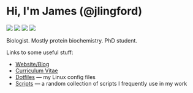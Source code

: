 # Hi, I'm James (@jlingford)

![](https://img.shields.io/badge/main_languages-python,_bash-brightgreen?style=flat-square)
![](https://img.shields.io/badge/other_languages-awk-brightgreen?style=flat-square)
![](https://img.shields.io/badge/os-archlinux-brightgreen?style=flat-square)
![](https://img.shields.io/badge/text_editor-neovim-brightgreen?style=flat-square)

Biologist. Mostly protein biochemistry. PhD student.

Links to some useful stuff:

- [Website/Blog](https://www.jameslingford.com)
- [Curriculum Vitae](https://www.jameslingford.com/pdfs/CV_JamesLingford_shortened_March2025.pdf)
- [Dotfiles](https://github.com/jlingford/.dotfiles) — my Linux config files
- [Scripts](https://github.com/jlingford/scripts) — a random collection of scripts I frequently use in my work

<!--
**jlingford/jlingford** is a ✨ _special_ ✨ repository because its `README.md` (this file) appears on your GitHub profile.

Here are some ideas to get you started:

- 🔭 I’m currently working on ...
- 🌱 I’m currently learning ...
- 👯 I’m looking to collaborate on ...
- 🤔 I’m looking for help with ...
- 💬 Ask me about ...
- 📫 How to reach me: ...
- 😄 Pronouns: ...
- ⚡ Fun fact: ...
-->
